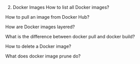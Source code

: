 2. Docker Images
How to list all Docker images?

How to pull an image from Docker Hub?

How are Docker images layered?

What is the difference between docker pull and docker build?

How to delete a Docker image?

What does docker image prune do?
